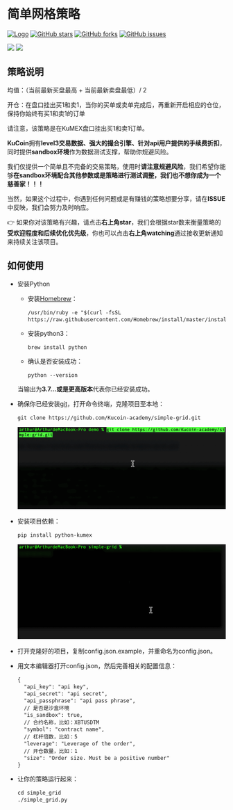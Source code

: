 # 简单网格策略

[![Logo](https://img.shields.io/badge/KuCoin-KuMex-yellowgreen?style=flat-square)](https://github.com/Kucoin-academy/Guide)
[![GitHub stars](https://img.shields.io/github/stars/Kucoin-academy/simple-grid.svg?label=Stars&style=flat-square)](https://github.com/Kucoin-academy/simple-grid)
[![GitHub forks](https://img.shields.io/github/forks/Kucoin-academy/simple-grid.svg?label=Fork&style=flat-square)](https://github.com/Kucoin-academy/simple-grid)
[![GitHub issues](https://img.shields.io/github/issues/Kucoin-academy/simple-grid.svg?label=Issue&style=flat-square)](https://github.com/Kucoin-academy/simple-grid/issues)

[![](https://img.shields.io/badge/lang-English-informational.svg?longCache=true&style=flat-square)](README.md)
[![](https://img.shields.io/badge/lang-Chinese-red.svg?longCache=true&style=flat-square)](README_CN.md)

## 策略说明

均值：（当前最新买盘最高 + 当前最新卖盘最低）/ 2

开仓：在盘口挂出买1和卖1，当你的买单或卖单完成后，再重新开启相应的仓位，保持你始终有买1和卖1的订单

请注意，该策略是在KuMEX盘口挂出买1和卖1订单。  

**KuCoin**拥有**level3交易数据、强大的撮合引擎、针对api用户提供的手续费折扣**，同时提供**sandbox环境**作为数据测试支撑，帮助你规避风险。

我们仅提供一个简单且不完备的交易策略，使用时**请注意规避风险**，我们希望你能够**在sandbox环境配合其他参数或是策略进行测试调整，我们也不想你成为一个慈善家！！！**

当然，如果这个过程中，你遇到任何问题或是有赚钱的策略想要分享，请在**ISSUE**中反映，我们会努力及时响应。

:point_right: 如果你对该策略有兴趣，请点击**右上角star**，我们会根据star数来衡量策略的**受欢迎程度和后续优化优先级**，你也可以点击**右上角watching**通过接收更新通知来持续关注该项目。

## 如何使用

* 安装Python

  * 安装[Homebrew](http://brew.sh/)：
  
    ```shell
    /usr/bin/ruby -e "$(curl -fsSL https://raw.githubusercontent.com/Homebrew/install/master/install)"
    ```
  
  * 安装python3：
  
    ```shell
    brew install python
    ```
  
  * 确认是否安装成功：
  
    ```shell
    python --version
    ```
  
  当输出为**3.7...或是更高版本**代表你已经安装成功。
  
* 确保你已经安装[git](https://git-scm.com/)，打开命令终端，克隆项目至本地：

  ```shell
  git clone https://github.com/Kucoin-academy/simple-grid.git
  ```

  ![git_clone](./img/git_clone.gif)

* 安装项目依赖：

  ```shell script
  pip install python-kumex
  ```

  ![pip_install](./img/pip_install.gif)
  
* 打开克隆好的项目，复制config.json.example，并重命名为config.json。

* 用文本编辑器打开config.json，然后完善相关的配置信息：

  ```
  {
    "api_key": "api key",
    "api_secret": "api secret",
    "api_passphrase": "api pass phrase",
    // 是否是沙盒环境  
    "is_sandbox": true,
    // 合约名称，比如：XBTUSDTM 
    "symbol": "contract name",
    // 杠杆倍数，比如：5
    "leverage": "Leverage of the order",
    // 开仓数量，比如：1
    "size": "Order size. Must be a positive number"
  }
  ```

* 让你的策略运行起来：

  ```shell
  cd simple_grid
  ./simple_grid.py
  ```

